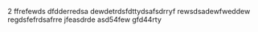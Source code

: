 2
ffrefewds
dfdderredsa
dewdetrdsfdttydsafsdrryf
rewsdsadewfweddew
regdsfefrdsafrre
jfeasdrde
asd54few
gfd44rty
